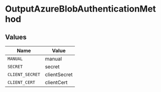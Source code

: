 # OutputAzureBlobAuthenticationMethod


## Values

| Name            | Value           |
| --------------- | --------------- |
| `MANUAL`        | manual          |
| `SECRET`        | secret          |
| `CLIENT_SECRET` | clientSecret    |
| `CLIENT_CERT`   | clientCert      |